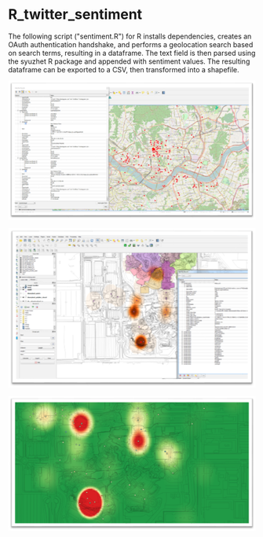 # R_twitter_sentiment

The following script ("sentiment.R") for R installs dependencies, creates an OAuth authentication handshake, and performs a geolocation search based on search terms, resulting in a dataframe.  The text field is then parsed using the syuzhet R package and appended with sentiment values.  The resulting dataframe can be exported to a CSV, then transformed into a shapefile.

![Image 1](https://github.com/ryanhornbeck/R_sentiment/blob/master/images/qgis_heatmap0.png)

![Image 2](https://github.com/ryanhornbeck/R_sentiment/blob/master/images/qgis_heatmap1.png)

![Image 3](https://github.com/ryanhornbeck/R_sentiment/blob/master/images/qgis_heatmap2.png)
